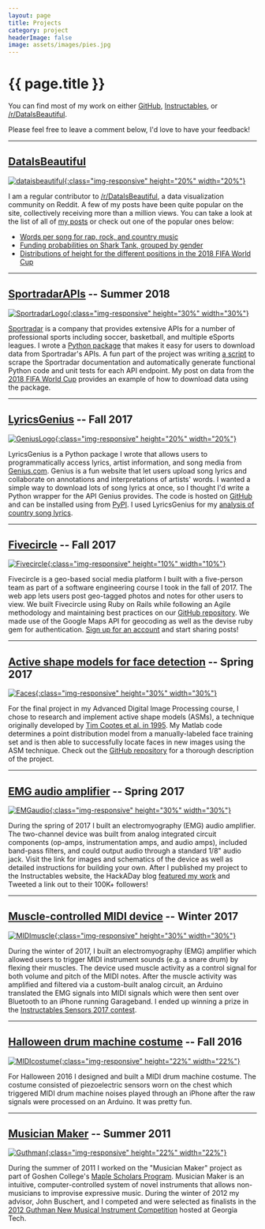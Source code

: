 ```yaml
---
layout: page
title: Projects
category: project
headerImage: false
image: assets/images/pies.jpg
---
```


<h1 class="title">{{ page.title }}</h1>

<section class="list">

</section>

You can find most of my work on either [GitHub](https://github.com/johnwmillr), [Instructables](https://www.instructables.com/member/johnwmillr/), or [/r/DataIsBeautiful](https://www.reddit.com/r/dataisbeautiful/search?sort=top&q=author%3A%22textureflow%22+title%3A%5BOC%5D&restrict_sr=on).

Please feel free to leave a comment below, I'd love to have your feedback!

---

## [DataIsBeautiful](https://www.reddit.com/r/dataisbeautiful/search?q=author%3A%22textureflow%22+title%3A%5BOC%5D&sort=new&restrict_sr=on)
[![dataisbeautiful](https://upload.wikimedia.org/wikipedia/en/thumb/8/82/Reddit_logo_and_wordmark.svg/800px-Reddit_logo_and_wordmark.svg.png){:class="img-responsive" height="20%" width="20%"}](https://www.reddit.com/r/dataisbeautiful/search?sort=top&q=author%3A%22textureflow%22+title%3A%5BOC%5D&restrict_sr=on)

I am a regular contributor to [/r/DataIsBeautiful](https://www.reddit.com/r/dataisbeautiful/search?sort=top&q=author%3A%22textureflow%22+title%3A%5BOC%5D&restrict_sr=on), a data visualization community on Reddit. A few of my posts have been quite popular on the site, collectively receiving more than a million views. You can take a look at the list of all of [my posts](https://www.reddit.com/r/dataisbeautiful/search?sort=top&q=author%3A%22textureflow%22+title%3A%5BOC%5D&restrict_sr=on) or check out one of the popular ones below:
 - [Words per song for rap, rock, and country music](https://www.reddit.com/r/dataisbeautiful/comments/8j1r7b/words_per_song_for_rap_rock_and_country_music_oc/)
 - [Funding probabilities on Shark Tank, grouped by gender](https://www.reddit.com/r/dataisbeautiful/comments/8wr8ko/funding_probabilities_on_shark_tank_grouped_by/)
 - [Distributions of height for the different positions in the 2018 FIFA World Cup](https://www.reddit.com/r/dataisbeautiful/comments/8sg3ok/distributions_of_height_for_the_different/)

---

## [SportradarAPIs](https://github.com/johnwmillr/SportradarAPIs) -- **Summer 2018**
[![SportradarLogo](https://sportradar.us/wp-content/uploads/2015/12/logo-retina.png){:class="img-responsive" height="30%" width="30%"}](https://github.com/johnwmillr/SportradarAPIs)

[Sportradar](http://sportradar.com/) is a company that provides extensive APIs for a number of professional sports including soccer, basketball, and multiple eSports leagues. I wrote a [Python package](https://github.com/johnwmillr/SportradarAPIs) that makes it easy for users to download data from Sportradar's APIs. A fun part of the project was writing [a script](/assets/code/scrapeSportradarEndpoints.ipynb) to scrape the Sportradar documentation and automatically generate functional Python code and unit tests for each API endpoint. My post on data from the [2018 FIFA World Cup](/fifa-world-cup-data/) provides an example of how to download data using the package.

---

## [LyricsGenius](https://github.com/johnwmillr/LyricsGenius) -- **Fall 2017**
[![GeniusLogo](https://t2.genius.com/unsafe/220x0/https%3A%2F%2Fimages.rapgenius.com%2F716fe1fbbf4817447e21dd2f9aca0354.999x1000x1.png){:class="img-responsive" height="20%" width="20%"}](https://github.com/johnwmillr/LyricsGenius)

LyricsGenius is a Python package I wrote that allows users to programmatically access lyrics, artist information, and song media from [Genius.com](https://genius.com/). Genius is a fun website that let users upload song lyrics and collaborate on annotations and interpretations of artists' words. I wanted a simple way to download lots of song lyrics at once, so I thought I'd write a Python wrapper for the API Genius provides. The code is hosted on [GitHub](https://github.com/johnwmillr/GeniusAPI) and can be installed using from [PyPI](https://pypi.org/project/lyricsgenius/). I used LyricsGenius for my [analysis of country song lyrics](http://www.johnwmillr.com/trucks-and-beer/).

---

## [Fivecircle](https://fivecircle.herokuapp.com/) -- **Fall 2017**
[![Fivecircle](https://upload.wikimedia.org/wikipedia/commons/1/13/Zentao.png){:class="img-responsive" height="10%" width="10%"}](https://fivecircle.herokuapp.com/)

Fivecircle is a geo-based social media platform I built with a five-person team as part of a software engineering course I took in the fall of 2017. The web app lets users post geo-tagged photos and notes for other users to view. We built Fivecircle using Ruby on Rails while following an Agile methodology and maintaining best practices on our [GitHub repository](https://github.com/johnwmillr/Fivecircle). We made use of the Google Maps API for geocoding as well as the devise ruby gem for authentication. [Sign up for an account](https://fivecircle.herokuapp.com/users/sign_up) and start sharing posts!

---

## [Active shape models for face detection](https://github.com/johnwmillr/ActiveShapeModels) -- **Spring 2017**
[![Faces](https://raw.githubusercontent.com/johnwmillr/ActiveShapeModels/master/Media/Video/ASM_FaceDetection_24-Jul-2017_MUCT.gif){:class="img-responsive" height="30%" width="30%"}](https://github.com/johnwmillr/ActiveShapeModels)

For the final project in my Advanced Digital Image Processing course, I chose to research and implement active shape models (ASMs), a technique originally developed by [Tim Cootes et al. in 1995](https://www.sciencedirect.com/science/article/pii/S1077314285710041). My Matlab code determines a point distribution model from a manually-labeled face training set and is then able to successfully locate faces in new images using the ASM technique. Check out the [GitHub repository](https://github.com/johnwmillr/ActiveShapeModels) for a thorough description of the project.

---

## [EMG audio amplifier](http://www.instructables.com/id/Build-a-Muscle-Audio-Amplifier-Electromyography) -- **Spring 2017**
[![EMGaudio](https://cdn.instructables.com/FSY/V1BE/J47LCT82/FSYV1BEJ47LCT82.MEDIUM.jpg){:class="img-responsive" height="30%" width="30%"}](http://www.instructables.com/id/Build-a-Muscle-Audio-Amplifier-Electromyography)

During the spring of 2017 I built an electromyography (EMG) audio amplifier. The two-channel device was built from analog integrated circuit components (op-amps, instrumentation amps, and audio amps), included band-pass filters, and could output audio through a standard 1/8" audio jack. Visit the link for images and schematics of the device as well as detailed instructions for building your own. After I published my project to the Instructables website, the HackADay blog [featured my work](https://hackaday.com/2017/06/24/listen-to-your-body) and Tweeted a link out to their 100K+ followers!

---

## [Muscle-controlled MIDI device](http://www.instructables.com/id/Make-Muscle-MIDI-Music/) -- **Winter 2017**
[![MIDImuscle](https://cdn.instructables.com/F7A/0QZB/IYKFXBWB/F7A0QZBIYKFXBWB.MEDIUM.jpg){:class="img-responsive" height="30%" width="30%"}](http://www.instructables.com/id/Make-Muscle-MIDI-Music/)

During the winter of 2017, I built an electromyography (EMG) amplifier which allowed users to trigger MIDI instrument sounds (e.g. a snare drum) by flexing their muscles. The device used muscle activity as a control signal for both volume and pitch of the MIDI notes. After the muscle activity was amplified and filtered via a custom-built analog circuit, an Arduino translated the EMG signals into MIDI signals which were then sent over Bluetooth to an iPhone running Garageband. I ended up winning a prize in the [Instructables Sensors 2017 contest](http://www.instructables.com/contest/sensors2017/).

---

## [Halloween drum machine costume](http://www.instructables.com/id/Functional-MIDI-Drum-Machine-Costume) -- **Fall 2016**
[![MIDIcostume](https://cdn.instructables.com/F30/YA8B/J44FX9TH/F30YA8BJ44FX9TH.MEDIUM.jpg){:class="img-responsive" height="22%" width="22%"}](http://www.instructables.com/id/Functional-MIDI-Drum-Machine-Costume)

For Halloween 2016 I designed and built a MIDI drum machine costume. The costume consisted of piezoelectric sensors worn on the chest which triggered MIDI drum machine noises played through an iPhone after the raw signals were processed on an Arduino. It was pretty fun.

---

## [Musician Maker](https://www.goshen.edu/academics/2012/02/29/miller-and-buschert-finalists-in-guthman-competition/) -- **Summer 2011**
[![Guthman](https://www.goshen.edu/wp-content/uploads/sites/2/2012/02/Guthman2012.jpg){:class="img-responsive" height="22%" width="22%"}](https://www.goshen.edu/academics/2012/02/29/miller-and-buschert-finalists-in-guthman-competition/)

During the summer of 2011 I worked on the "Musician Maker" project as part of Goshen College's [Maple Scholars Program](https://www.goshen.edu/academics/maple-scholars/). Musician Maker is an intuitive, computer-controlled system of novel instruments that allows non-musicians to improvise expressive music. During the winter of 2012 my advisor, John Buschert, and I competed and were selected as finalists in the [2012 Guthman New Musical Instrument Competition](https://www.youtube.com/watch?v=5YQF2KTMRPs) hosted at Georgia Tech.
